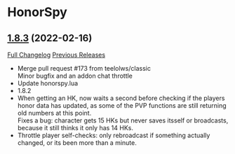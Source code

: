 # HonorSpy

## [1.8.3](https://github.com/kakysha/HonorSpy/tree/1.8.3) (2022-02-16)
[Full Changelog](https://github.com/kakysha/HonorSpy/compare/1.8.1...1.8.3) [Previous Releases](https://github.com/kakysha/HonorSpy/releases)

- Merge pull request #173 from teelolws/classic  
    Minor bugfix and an addon chat throttle  
- Update honorspy.lua  
- 1.8.2  
- When getting an HK, now waits a second before checking if the players honor data has updated, as some of the PVP functions are still returning old numbers at this point.  
    Fixes a bug: character gets 15 HKs but never saves itsself or broadcasts, because it still thinks it only has 14 HKs.  
- Throttle player self-checks: only rebroadcast if something actually changed, or its been more than a minute.  
